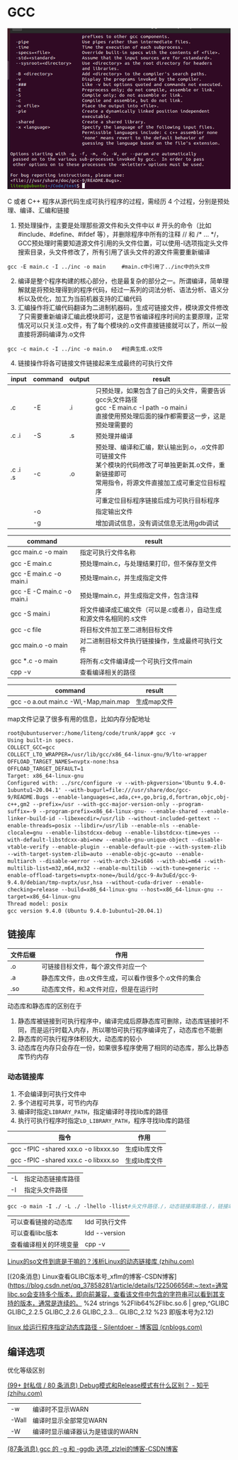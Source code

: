 # GCC

![image-20220926102807142](gcc.assets\image-20220926102807142.png)

C 或者 C++ 程序从源代码生成可执行程序的过程，需经历 4 个过程，分别是预处理、编译、汇编和链接

1. 预处理操作，主要是处理那些源文件和头文件中以 # 开头的命令（比如 #include、#define、#ifdef 等），并删除程序中所有的注释 // 和 /* ... */，GCC预处理时需要知道源文件引用的头文件位置，可以使用-I选项指定头文件搜索目录，头文件修改了，所有引用了该头文件的源文件需要重新编译

```shell
gcc -E main.c -I ../inc -o main		#main.c中引用了../inc中的头文件
```

2. 编译是整个程序构建的核心部分，也是最复杂的部分之一。所谓编译，简单理解就是将预处理得到的程序代码，经过一系列的词法分析、语法分析、语义分析以及优化，加工为当前机器支持的汇编代码
3. 汇编操作将汇编代码翻译为二进制机器码，生成可链接文件，模块源文件修改了只需要重新编译汇编此模块即可，这是节省编译程序时间的主要原理，正常情况可以只关注.o文件，有了每个模块的.o文件直接链接就可以了，所以一般直接将源码编译为.o文件

```shell
gcc -c main.c -I ../inc -o main.o	#经典生成.o文件
```
4. 链接操作将各可链接文件链接起来生成最终的可执行文件



| input    | command | output | result                                                       |
| -------- | ------- | ------ | ------------------------------------------------------------ |
| .c       | -E      | .i     | 只预处理，如果包含了自己的头文件，需要告诉gcc头文件路径<br />gcc -E main.c -I path -o main.i<br />直接使用预处理后面的操作都需要这一步，这是预处理需要的 |
| .c .i    | -S      | .s     | 预处理并编译                                                 |
| .c .i .s | -c      | .o     | 预处理、编译和汇编，默认输出到.o，.o文件即可链接文件<br />某个模块的代码修改了可单独更新其.o文件，重新链接即可<br />常用指令，将源文件直接加工成可重定位目标程序<br />可重定位目标程序链接后成为可执行目标程序 |
|          | -o      |        | 指定输出文件                                                 |
|          | -g      |        | 增加调试信息，没有调试信息无法用gdb调试                      |

| command                    | result                                                       |
| -------------------------- | ------------------------------------------------------------ |
| gcc main.c -o main         | 指定可执行文件名称                                           |
| gcc -E main.c              | 预处理main.c，与处理结果打印，但不保存至文件                 |
| gcc -E main.c -o main.i    | 预处理main.c，并生成指定文件                                 |
| gcc -E -C main.c -o main.i | 预处理main.c，并生成指定文件，包含注释                       |
| gcc -S main.i              | 将文件编译成汇编文件（可以是.c或者.i），自动生成和源文件名相同的.s文件 |
| gcc -c file                | 将目标文件加工至二进制目标文件                               |
| gcc main.o -o main         | 对二进制目标文件执行链接操作，生成最终可执行文件             |
| gcc *.c -o main            | 将所有.c文件编译成一个可执行文件main                         |
| cpp -v                     | 查看编译相关的路径                                           |

| command                               | result      |
| ------------------------------------- | ----------- |
| gcc -o a.out main.c -Wl,-Map,main.map | 生成map文件 |

map文件记录了很多有用的信息，比如内存分配地址

```shell
root@ubuntuserver:/home/liteng/code/trunk/app# gcc -v
Using built-in specs.
COLLECT_GCC=gcc
COLLECT_LTO_WRAPPER=/usr/lib/gcc/x86_64-linux-gnu/9/lto-wrapper
OFFLOAD_TARGET_NAMES=nvptx-none:hsa
OFFLOAD_TARGET_DEFAULT=1
Target: x86_64-linux-gnu
Configured with: ../src/configure -v --with-pkgversion='Ubuntu 9.4.0-1ubuntu1~20.04.1' --with-bugurl=file:///usr/share/doc/gcc-9/README.Bugs --enable-languages=c,ada,c++,go,brig,d,fortran,objc,obj-c++,gm2 --prefix=/usr --with-gcc-major-version-only --program-suffix=-9 --program-prefix=x86_64-linux-gnu- --enable-shared --enable-linker-build-id --libexecdir=/usr/lib --without-included-gettext --enable-threads=posix --libdir=/usr/lib --enable-nls --enable-clocale=gnu --enable-libstdcxx-debug --enable-libstdcxx-time=yes --with-default-libstdcxx-abi=new --enable-gnu-unique-object --disable-vtable-verify --enable-plugin --enable-default-pie --with-system-zlib --with-target-system-zlib=auto --enable-objc-gc=auto --enable-multiarch --disable-werror --with-arch-32=i686 --with-abi=m64 --with-multilib-list=m32,m64,mx32 --enable-multilib --with-tune=generic --enable-offload-targets=nvptx-none=/build/gcc-9-Av3uEd/gcc-9-9.4.0/debian/tmp-nvptx/usr,hsa --without-cuda-driver --enable-checking=release --build=x86_64-linux-gnu --host=x86_64-linux-gnu --target=x86_64-linux-gnu
Thread model: posix
gcc version 9.4.0 (Ubuntu 9.4.0-1ubuntu1~20.04.1)
```

## 链接库

| 文件后缀 | 作用                                                 |
| -------- | ---------------------------------------------------- |
| .o       | 可链接目标文件，每个源文件对应一个                   |
| .a       | 静态库文件，由.o文件生成，可以看作很多个.o文件的集合 |
| .so      | 动态库文件，和.a文件对应，但是在运行时               |

动态库和静态库的区别在于

1. 静态库被链接到可执行程序中，编译完成后原静态库可删除，动态库链接时不同，而是运行时载入内存，所以哪怕可执行程序编译完了，动态库也不能删
2. 静态库的可执行程序体积较大，动态库的较小
3. 动态库在内存只会存在一份，如果很多程序使用了相同的动态库，那么比静态库节约内存

### 动态链接库

1. 不会编译到可执行文件中
2. 多个进程可共享，可节约内存
3. 编译时指定`LIBRARY_PATH`，指定编译时寻找lib库的路径
4. 执行可执行程序时指定`LD_LIBRARY_PATH`，程序寻找lib库的路径

| 指令                                 | 作用          |
| ------------------------------------ | ------------- |
| gcc -fPIC -shared xxx.o -o libxxx.so | 生成lib库文件 |
| gcc -fPIC -shared xxx.c -o libxxx.so | 生成lib库文件 |

|      |                    |
| ---- | ------------------ |
| -L   | 指定动态链接库路径 |
| -I   | 指定头文件路径     |

```makefile
gcc -o main -I ./ -L ./ -lhello -llist#头文件路径./，动态链接库路径./，链接动态链接库hello和list，也就是寻找libhello.so和liblist.so
```

|                        |                |
| ---------------------- | -------------- |
| 可以查看链接的动态库   | ldd 可执行文件 |
| 可以查看libc版本       | ldd --version  |
| 查看编译相关的环境变量 | cpp -v         |

[Linux的so文件到底是干嘛的？浅析Linux的动态链接库 (zhihu.com)](https://www.zhihu.com/tardis/zm/art/235551437?source_id=1005)

[(20条消息) Linux查看GLIBC版本号_xflm的博客-CSDN博客](https://blog.csdn.net/qq_37858281/article/details/122506656#:~:text=通常libc.so会支持多个版本，即向前兼容，查看该文件中包含的字符串可以看到其支持的版本，通常是连续的。 %24 strings %2Flib64%2Flibc.so.6 | grep,^GLIBC GLIBC_2.2.5 GLIBC_2.2.6 GLIBC_2.3... GLIBC_2.12 %23 即版本号为2.12)

[linux 给运行程序指定动态库路径 - Silentdoer - 博客园 (cnblogs.com)](https://www.cnblogs.com/silentdoer/p/11413783.html)

## 编译选项

优化等级区别

[(99+ 封私信 / 80 条消息) Debug模式和Release模式有什么区别？ - 知乎 (zhihu.com)](https://www.zhihu.com/question/443340911)

|       |                                  |
| ----- | -------------------------------- |
| -w    | 编译时不显示WARN                 |
| -Wall | 编译时显示全部常见WARN           |
| -W    | 编译时显示编译器认为是错误的WARN |

[(87条消息) gcc 的 -g 和 -ggdb 选项_zlzlei的博客-CSDN博客](https://blog.csdn.net/zlzlei/article/details/7781617)


